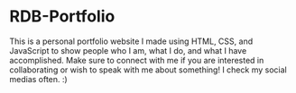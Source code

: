 # RDB-Portfolio
This is a personal portfolio website I made using HTML, CSS, and JavaScript to show people who I am, what I do, and what I have accomplished.
Make sure to connect with me if you are interested in collaborating or wish to speak with me about something! I check my social medias often. :)
